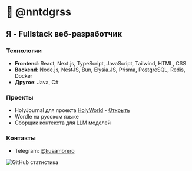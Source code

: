 # 👋 @nntdgrss

## Я - Fullstack веб-разработчик

### Технологии
- **Frontend**: React, Next.js, TypeScript, JavaScript, Tailwind, HTML, CSS
- **Backend**: Node.js, NestJS, Bun, Elysia.JS, Prisma, PostgreSQL, Redis, Docker
- **Другое**: Java, C#

### Проекты
- HolyJournal для проекта [HolyWorld](https://holyworld.ru/) - [Открыть](https://journal.holyworld.me/)
- Wordle на русском языке
- Сборщик контекста для LLM моделей

### Контакты
- Telegram: [@kusambrero](https://t.me/kusambrero)

![GitHub статистика](https://github-readme-stats.vercel.app/api/top-langs/?username=nntdgrss&layout=compact&theme=dark)
